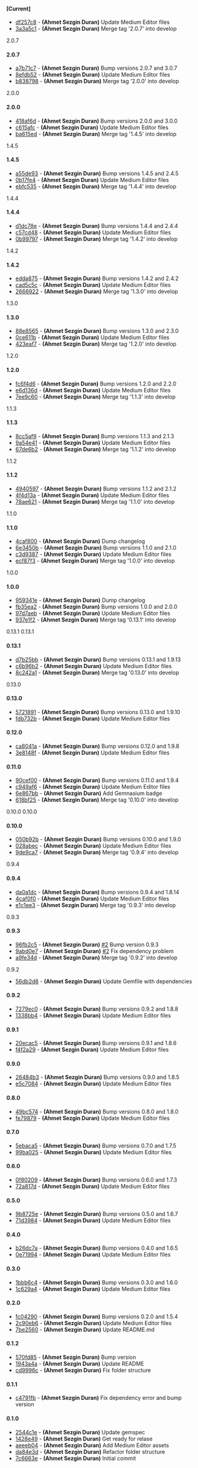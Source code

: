 
#### [Current]
 * [df257c8](../../commit/df257c8) - __(Ahmet Sezgin Duran)__ Update Medium Editor files
 * [3a3a5c1](../../commit/3a3a5c1) - __(Ahmet Sezgin Duran)__ Merge tag '2.0.7' into develop

2.0.7

#### 2.0.7
 * [a7b71c7](../../commit/a7b71c7) - __(Ahmet Sezgin Duran)__ Bump versions 2.0.7 and 3.0.7
 * [8efdb52](../../commit/8efdb52) - __(Ahmet Sezgin Duran)__ Update Medium Editor files
 * [b838798](../../commit/b838798) - __(Ahmet Sezgin Duran)__ Merge tag '2.0.0' into develop

2.0.0

#### 2.0.0
 * [418af6d](../../commit/418af6d) - __(Ahmet Sezgin Duran)__ Bump versions 2.0.0 and 3.0.0
 * [c615afc](../../commit/c615afc) - __(Ahmet Sezgin Duran)__ Update Medium Editor files
 * [ba615ed](../../commit/ba615ed) - __(Ahmet Sezgin Duran)__ Merge tag '1.4.5' into develop

1.4.5

#### 1.4.5
 * [a55de93](../../commit/a55de93) - __(Ahmet Sezgin Duran)__ Bump versions 1.4.5 and 2.4.5
 * [0b17fe4](../../commit/0b17fe4) - __(Ahmet Sezgin Duran)__ Update Medium Editor files
 * [ebfc535](../../commit/ebfc535) - __(Ahmet Sezgin Duran)__ Merge tag '1.4.4' into develop

1.4.4

#### 1.4.4
 * [d1dc78e](../../commit/d1dc78e) - __(Ahmet Sezgin Duran)__ Bump versions 1.4.4 and 2.4.4
 * [c57cd48](../../commit/c57cd48) - __(Ahmet Sezgin Duran)__ Update Medium Editor files
 * [0b99797](../../commit/0b99797) - __(Ahmet Sezgin Duran)__ Merge tag '1.4.2' into develop

1.4.2

#### 1.4.2
 * [edda875](../../commit/edda875) - __(Ahmet Sezgin Duran)__ Bump versions 1.4.2 and 2.4.2
 * [cad5c5c](../../commit/cad5c5c) - __(Ahmet Sezgin Duran)__ Update Medium Editor files
 * [2666922](../../commit/2666922) - __(Ahmet Sezgin Duran)__ Merge tag '1.3.0' into develop

1.3.0

#### 1.3.0
 * [88e8565](../../commit/88e8565) - __(Ahmet Sezgin Duran)__ Bump versions 1.3.0 and 2.3.0
 * [0ce611b](../../commit/0ce611b) - __(Ahmet Sezgin Duran)__ Update Medium Editor files
 * [423eaf7](../../commit/423eaf7) - __(Ahmet Sezgin Duran)__ Merge tag '1.2.0' into develop

1.2.0

#### 1.2.0
 * [fc6f4d6](../../commit/fc6f4d6) - __(Ahmet Sezgin Duran)__ Bump versions 1.2.0 and 2.2.0
 * [e6d136d](../../commit/e6d136d) - __(Ahmet Sezgin Duran)__ Update Medium Editor files
 * [7ee9c60](../../commit/7ee9c60) - __(Ahmet Sezgin Duran)__ Merge tag '1.1.3' into develop

1.1.3

#### 1.1.3
 * [8cc5af9](../../commit/8cc5af9) - __(Ahmet Sezgin Duran)__ Bump versions 1.1.3 and 2.1.3
 * [9a54e41](../../commit/9a54e41) - __(Ahmet Sezgin Duran)__ Update Medium Editor files
 * [67de6b2](../../commit/67de6b2) - __(Ahmet Sezgin Duran)__ Merge tag '1.1.2' into develop

1.1.2

#### 1.1.2
 * [4940597](../../commit/4940597) - __(Ahmet Sezgin Duran)__ Bump versions 1.1.2 and 2.1.2
 * [4f4d13a](../../commit/4f4d13a) - __(Ahmet Sezgin Duran)__ Update Medium Editor files
 * [78ae621](../../commit/78ae621) - __(Ahmet Sezgin Duran)__ Merge tag '1.1.0' into develop

1.1.0

#### 1.1.0
 * [4caf800](../../commit/4caf800) - __(Ahmet Sezgin Duran)__ Dump changelog
 * [6e3450b](../../commit/6e3450b) - __(Ahmet Sezgin Duran)__ Bump versions 1.1.0 and 2.1.0
 * [c3d9387](../../commit/c3d9387) - __(Ahmet Sezgin Duran)__ Update Medium Editor files
 * [ecf87f3](../../commit/ecf87f3) - __(Ahmet Sezgin Duran)__ Merge tag '1.0.0' into develop

1.0.0

#### 1.0.0
 * [959341e](../../commit/959341e) - __(Ahmet Sezgin Duran)__ Dump changelog
 * [fb35ea2](../../commit/fb35ea2) - __(Ahmet Sezgin Duran)__ Bump versions 1.0.0 and 2.0.0
 * [97d7aeb](../../commit/97d7aeb) - __(Ahmet Sezgin Duran)__ Update Medium Editor files
 * [937e1f2](../../commit/937e1f2) - __(Ahmet Sezgin Duran)__ Merge tag '0.13.1' into develop

0.13.1 0.13.1

#### 0.13.1
 * [d7b25bb](../../commit/d7b25bb) - __(Ahmet Sezgin Duran)__ Bump versions 0.13.1 and 1.9.13
 * [c6b96b2](../../commit/c6b96b2) - __(Ahmet Sezgin Duran)__ Update Medium Editor files
 * [8c242a1](../../commit/8c242a1) - __(Ahmet Sezgin Duran)__ Merge tag '0.13.0' into develop

0.13.0

#### 0.13.0
 * [5721891](../../commit/5721891) - __(Ahmet Sezgin Duran)__ Bump versions 0.13.0 and 1.9.10
 * [fdb732b](../../commit/fdb732b) - __(Ahmet Sezgin Duran)__ Update Medium Editor files

#### 0.12.0
 * [ca8041a](../../commit/ca8041a) - __(Ahmet Sezgin Duran)__ Bump versions 0.12.0 and 1.9.8
 * [3e8148f](../../commit/3e8148f) - __(Ahmet Sezgin Duran)__ Update Medium Editor files

#### 0.11.0
 * [90cef00](../../commit/90cef00) - __(Ahmet Sezgin Duran)__ Bump versions 0.11.0 and 1.9.4
 * [c949af6](../../commit/c949af6) - __(Ahmet Sezgin Duran)__ Update Medium Editor files
 * [6e867bb](../../commit/6e867bb) - __(Ahmet Sezgin Duran)__ Add Gemnasium badge
 * [618bf25](../../commit/618bf25) - __(Ahmet Sezgin Duran)__ Merge tag '0.10.0' into develop

0.10.0 0.10.0

#### 0.10.0
 * [050b92b](../../commit/050b92b) - __(Ahmet Sezgin Duran)__ Bump versions 0.10.0 and 1.9.0
 * [028abec](../../commit/028abec) - __(Ahmet Sezgin Duran)__ Update Medium Editor files
 * [9de9ca7](../../commit/9de9ca7) - __(Ahmet Sezgin Duran)__ Merge tag '0.9.4' into develop

0.9.4

#### 0.9.4
 * [da0a1dc](../../commit/da0a1dc) - __(Ahmet Sezgin Duran)__ Bump versions 0.9.4 and 1.8.14
 * [4caf0f0](../../commit/4caf0f0) - __(Ahmet Sezgin Duran)__ Update Medium Editor files
 * [e1c1ee3](../../commit/e1c1ee3) - __(Ahmet Sezgin Duran)__ Merge tag '0.9.3' into develop

0.9.3

#### 0.9.3
 * [96fb2c5](../../commit/96fb2c5) - __(Ahmet Sezgin Duran)__ [#2](../../issues/2) Bump version 0.9.3
 * [9abd0e7](../../commit/9abd0e7) - __(Ahmet Sezgin Duran)__ [#2](../../issues/2) Fix dependency problem
 * [a9fe34d](../../commit/a9fe34d) - __(Ahmet Sezgin Duran)__ Merge tag '0.9.2' into develop

0.9.2

 * [56db2d8](../../commit/56db2d8) - __(Ahmet Sezgin Duran)__ Update Gemfile with dependencies

#### 0.9.2
 * [7279ec0](../../commit/7279ec0) - __(Ahmet Sezgin Duran)__ Bump versions 0.9.2 and 1.8.8
 * [1338bb4](../../commit/1338bb4) - __(Ahmet Sezgin Duran)__ Update Medium Editor files

#### 0.9.1
 * [20ecac5](../../commit/20ecac5) - __(Ahmet Sezgin Duran)__ Bump versions 0.9.1 and 1.8.6
 * [f4f2a29](../../commit/f4f2a29) - __(Ahmet Sezgin Duran)__ Update Medium Editor files

#### 0.9.0
 * [26484b3](../../commit/26484b3) - __(Ahmet Sezgin Duran)__ Bump versions 0.9.0 and 1.8.5
 * [e5c7084](../../commit/e5c7084) - __(Ahmet Sezgin Duran)__ Update Medium Editor files

#### 0.8.0
 * [49bc574](../../commit/49bc574) - __(Ahmet Sezgin Duran)__ Bump versions 0.8.0 and 1.8.0
 * [fe79879](../../commit/fe79879) - __(Ahmet Sezgin Duran)__ Update Medium Editor files

#### 0.7.0
 * [5ebaca5](../../commit/5ebaca5) - __(Ahmet Sezgin Duran)__ Bump versions 0.7.0 and 1.7.5
 * [99ba025](../../commit/99ba025) - __(Ahmet Sezgin Duran)__ Update Medium Editor files

#### 0.6.0
 * [0f80209](../../commit/0f80209) - __(Ahmet Sezgin Duran)__ Bump versions 0.6.0 and 1.7.3
 * [72a817d](../../commit/72a817d) - __(Ahmet Sezgin Duran)__ Update Medium Editor files

#### 0.5.0
 * [9b8725e](../../commit/9b8725e) - __(Ahmet Sezgin Duran)__ Bump versions 0.5.0 and 1.6.7
 * [71d3984](../../commit/71d3984) - __(Ahmet Sezgin Duran)__ Update Medium Editor files

#### 0.4.0
 * [b26dc7a](../../commit/b26dc7a) - __(Ahmet Sezgin Duran)__ Bump versions 0.4.0 and 1.6.5
 * [0e71994](../../commit/0e71994) - __(Ahmet Sezgin Duran)__ Update Medium Editor files

#### 0.3.0
 * [1bbb6c4](../../commit/1bbb6c4) - __(Ahmet Sezgin Duran)__ Bump versions 0.3.0 and 1.6.0
 * [1c629a4](../../commit/1c629a4) - __(Ahmet Sezgin Duran)__ Update Medium Editor files

#### 0.2.0
 * [fc04290](../../commit/fc04290) - __(Ahmet Sezgin Duran)__ Bump versions 0.2.0 and 1.5.4
 * [2c90eb6](../../commit/2c90eb6) - __(Ahmet Sezgin Duran)__ Update Medium Editor files
 * [7be2560](../../commit/7be2560) - __(Ahmet Sezgin Duran)__ Update README.md

#### 0.1.2
 * [570fd85](../../commit/570fd85) - __(Ahmet Sezgin Duran)__ Bump version
 * [1943a4a](../../commit/1943a4a) - __(Ahmet Sezgin Duran)__ Update README
 * [cd9996c](../../commit/cd9996c) - __(Ahmet Sezgin Duran)__ Fix folder structure

#### 0.1.1
 * [c4791fb](../../commit/c4791fb) - __(Ahmet Sezgin Duran)__ Fix dependency error and bump version

#### 0.1.0
 * [2544c1e](../../commit/2544c1e) - __(Ahmet Sezgin Duran)__ Update gemspec
 * [1428e49](../../commit/1428e49) - __(Ahmet Sezgin Duran)__ Get ready for relase
 * [aeeeb04](../../commit/aeeeb04) - __(Ahmet Sezgin Duran)__ Add Medium Editor assets
 * [da84e3d](../../commit/da84e3d) - __(Ahmet Sezgin Duran)__ Refactor folder structure
 * [7c6663e](../../commit/7c6663e) - __(Ahmet Sezgin Duran)__ Initial commit
